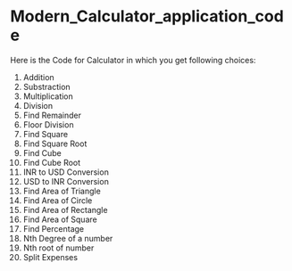 ﻿# Modern_Calculator_application_code
 
 
 Here is the Code for Calculator in which you get following choices:
 
 1.  Addition     
 2.  Substraction 
 3.  Multiplication
 4.  Division
 5.  Find Remainder
 6.  Floor Division
 7.  Find Square
 8.  Find Square Root
 9.  Find Cube
 10. Find Cube Root
 11. INR to USD Conversion
 12. USD to INR Conversion
 13. Find Area of Triangle
 14. Find Area of Circle
 15. Find Area of Rectangle
 16. Find Area of Square
 17. Find Percentage
 18. Nth Degree of a number
 19. Nth root of number
 20. Split Expenses
